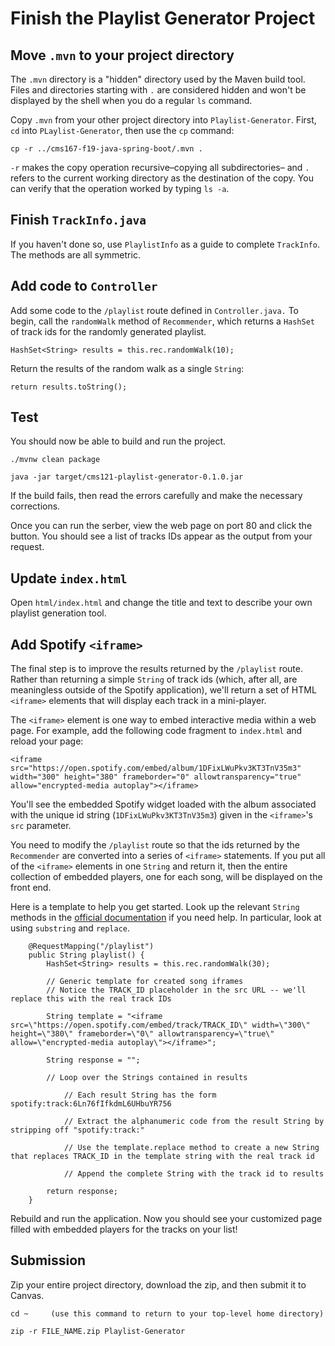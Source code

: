 # Finish the Playlist Generator Project

## Move `.mvn` to your project directory

The `.mvn` directory is a "hidden" directory used by the Maven build tool. Files and directories starting with `.` are considered hidden and won't be displayed by the shell when you do a regular `ls` command.

Copy `.mvn` from your other project directory into `Playlist-Generator`. First, `cd` into `PLaylist-Generator`, then use the `cp` command:

```
cp -r ../cms167-f19-java-spring-boot/.mvn .
```

`-r` makes the copy operation recursive&ndash;copying all subdirectories&ndash; and `.` refers to the current working directory as the destination of the copy. You can verify that the operation worked by typing `ls -a`.


## Finish `TrackInfo.java`

If you haven't done so, use `PlaylistInfo` as a guide to complete `TrackInfo`. The methods are all symmetric.


## Add code to `Controller`

Add some code to the `/playlist` route defined in `Controller.java.` To begin, call the `randomWalk` method of `Recommender`, which returns a `HashSet` of track ids for the randomly generated playlist.

```
HashSet<String> results = this.rec.randomWalk(10);
```

Return the results of the random walk as a single `String`:

```
return results.toString();
```


## Test

You should now be able to build and run the project.

```
./mvnw clean package

java -jar target/cms121-playlist-generator-0.1.0.jar
```

If the build fails, then read the errors carefully and make the necessary corrections.

Once you can run the serber, view the web page on port 80 and click the button. You should see a list of tracks IDs appear as the output from your request.

## Update `index.html`

Open `html/index.html` and change the title and text to describe your own playlist generation tool.

## Add Spotify `<iframe>`

The final step is to improve the results returned by the `/playlist` route. Rather than returning a simple `String` of track ids (which, after all, are meaningless outside of the Spotify application), we'll return a set of HTML `<iframe>` elements that will display each track in a mini-player.

The `<iframe>` element is one way to embed interactive media within a web page. For example, add the following code fragment to `index.html` and reload your page:

```
<iframe src="https://open.spotify.com/embed/album/1DFixLWuPkv3KT3TnV35m3" width="300" height="380" frameborder="0" allowtransparency="true" allow="encrypted-media autoplay"></iframe>
```

You'll see the embedded Spotify widget loaded with the album associated with the unique id string (`1DFixLWuPkv3KT3TnV35m3`) given in the `<iframe>`'s `src` parameter.

You need to modify the `/playlist` route so that the ids returned by the `Recommender` are converted into a series of `<iframe>` statements. If you put all of the `<iframe>` elements in one `String` and return it, then the entire collection of embedded players, one for each song, will be displayed on the front end.

Here is a template to help you get started. Look up the relevant `String` methods in the [official documentation](https://docs.oracle.com/javase/7/docs/api/java/lang/String.html) if you need help. In particular, look at using `substring` and `replace`.

```
    @RequestMapping("/playlist")
    public String playlist() {
        HashSet<String> results = this.rec.randomWalk(30);
        
        // Generic template for created song iframes
        // Notice the TRACK_ID placeholder in the src URL -- we'll replace this with the real track IDs
        
        String template = "<iframe src=\"https://open.spotify.com/embed/track/TRACK_ID\" width=\"300\" height=\"380\" frameborder=\"0\" allowtransparency=\"true\" allow=\"encrypted-media autoplay\"></iframe>";
        
        String response = "";
        
        // Loop over the Strings contained in results
        
            // Each result String has the form spotify:track:6Ln76fIfkdmL6UHbuYR756
        
            // Extract the alphanumeric code from the result String by stripping off "spotify:track:"
        
            // Use the template.replace method to create a new String that replaces TRACK_ID in the template string with the real track id
            
            // Append the complete String with the track id to results
        
        return response;
    }

```

Rebuild and run the application. Now you should see your customized page filled with embedded players for the tracks on your list!

## Submission

Zip your entire project directory, download the zip, and then submit it to Canvas.

```
cd ~     (use this command to return to your top-level home directory)

zip -r FILE_NAME.zip Playlist-Generator
```
